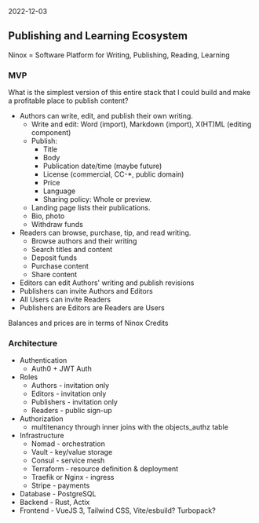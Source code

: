2022-12-03

## Publishing and Learning Ecosystem

Ninox = Software Platform for Writing, Publishing, Reading, Learning

### MVP

What is the simplest version of this entire stack that I could build and make a profitable place to publish content?

* Authors can write, edit, and publish their own writing.
    * Write and edit: Word (import), Markdown (import), X(HT)ML (editing component)
    * Publish:
        - Title
        - Body
        - Publication date/time (maybe future)
        - License (commercial, CC-*, public domain)
        - Price
        - Language
        - Sharing policy: Whole or preview.
    * Landing page lists their publications.
    * Bio, photo
    * Withdraw funds
* Readers can browse, purchase, tip, and read writing.
    * Browse authors and their writing
    * Search titles and content
    * Deposit funds
    * Purchase content
    * Share content
* Editors can edit Authors' writing and publish revisions
* Publishers can invite Authors and Editors
* All Users can invite Readers
* Publishers are Editors are Readers are Users

Balances and prices are in terms of Ninox Credits

### Architecture

* Authentication
    * Auth0 + JWT Auth
* Roles
    * Authors - invitation only
    * Editors - invitation only
    * Publishers - invitation only
    * Readers - public sign-up
* Authorization
    * multitenancy through inner joins with the objects_authz table
* Infrastructure
    * Nomad - orchestration
    * Vault - key/value storage
    * Consul - service mesh
    * Terraform - resource definition & deployment
    * Traefik or Nginx - ingress
    * Stripe - payments
* Database - PostgreSQL
* Backend - Rust, Actix
* Frontend - VueJS 3, Tailwind CSS, Vite/esbuild? Turbopack?
